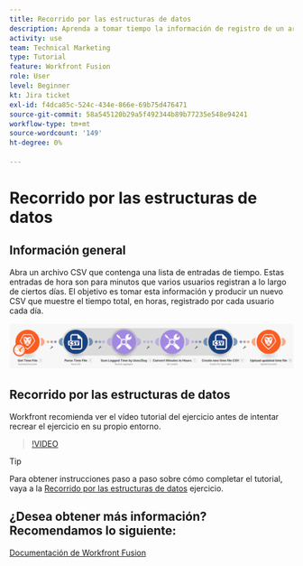 ```yaml
---
title: Recorrido por las estructuras de datos
description: Aprenda a tomar tiempo la información de registro de un archivo, transformarla y producir un nuevo archivo con los datos transformados en [!DNL Adobe Workfront Fusion].
activity: use
team: Technical Marketing
type: Tutorial
feature: Workfront Fusion
role: User
level: Beginner
kt: Jira ticket
exl-id: f4dca85c-524c-434e-866e-69b75d476471
source-git-commit: 58a545120b29a5f492344b89b77235e548e94241
workflow-type: tm+mt
source-wordcount: '149'
ht-degree: 0%

---
```


# Recorrido por las estructuras de datos

## Información general

Abra un archivo CSV que contenga una lista de entradas de tiempo. Estas entradas de hora son para minutos que varios usuarios registran a lo largo de ciertos días. El objetivo es tomar esta información y producir un nuevo CSV que muestre el tiempo total, en horas, registrado por cada usuario cada día.

![Imagen de un escenario de fusión](assets/data-structures-and-data-stores-1.png)

## Recorrido por las estructuras de datos

Workfront recomienda ver el vídeo tutorial del ejercicio antes de intentar recrear el ejercicio en su propio entorno.

>[!VIDEO](https://video.tv.adobe.com/v/335294/?quality=12)

>[!TIP]
>
>Para obtener instrucciones paso a paso sobre cómo completar el tutorial, vaya a la [Recorrido por las estructuras de datos](https://experienceleague.adobe.com/docs/workfront-learn/tutorials-workfront/fusion/exercises/data-structures.html?lang=en) ejercicio.


## ¿Desea obtener más información? Recomendamos lo siguiente:

[Documentación de Workfront Fusion](https://experienceleague.adobe.com/docs/workfront/using/adobe-workfront-fusion/workfront-fusion-2.html?lang=en)
